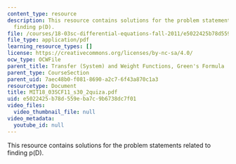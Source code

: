 ```yaml
---
content_type: resource
description: This resource contains solutions for the problem statements related to
  finding p(D).
file: /courses/18-03sc-differential-equations-fall-2011/e5022425b78d559eba7c9b6738dc7f01_MIT18_03SCF11_s30_2quiza.pdf
file_type: application/pdf
learning_resource_types: []
license: https://creativecommons.org/licenses/by-nc-sa/4.0/
ocw_type: OCWFile
parent_title: Transfer (System) and Weight Functions, Green's Formula
parent_type: CourseSection
parent_uid: 7aec48b0-f081-8690-a2c7-6f43a870c1a3
resourcetype: Document
title: MIT18_03SCF11_s30_2quiza.pdf
uid: e5022425-b78d-559e-ba7c-9b6738dc7f01
video_files:
  video_thumbnail_file: null
video_metadata:
  youtube_id: null
---
```

This resource contains solutions for the problem statements related to finding p(D).